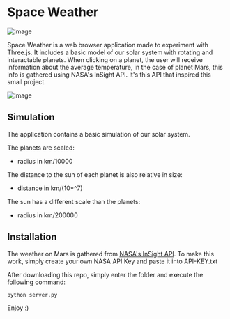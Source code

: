 # Space Weather

![image](https://github.com/user-attachments/assets/a409b5c4-74fe-4435-bbba-842476d03ca1)

Space Weather is a web browser application made to experiment with Three.js. It includes a basic model of our solar system with rotating and interactable planets.
When clicking on a planet, the user will receive information about the average temperature, in the case of planet Mars, this info is gathered using NASA's InSight API.
It's this API that inspired this small project.


![image](https://github.com/user-attachments/assets/48d9bc93-2ea1-41b3-901b-ae3d379fa886)

## Simulation

The application contains a basic simulation of our solar system.

The planets are scaled:

- radius in km/10000

The distance to the sun of each planet is also relative in size:

- distance in km/(10*^7)

The sun has a different scale than the planets:

- radius in km/200000

## Installation

The weather on Mars is gathered from [NASA's InSight API](https://api.nasa.gov/). To make this work, simply create your own NASA API Key and paste it into API-KEY.txt

After downloading this repo, simply enter the folder and execute the following command:

```bash
python server.py
```

Enjoy :)
